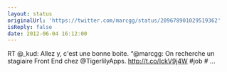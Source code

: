 ```yaml
---
layout: status
originalUrl: 'https://twitter.com/marcgg/status/209678901029519362'
isReply: false
date: 2012-06-04 16:12:00
---
```


RT @_kud: Allez y, c'est une bonne boite. “@marcgg: On recherche un stagiaire Front End chez @TigerlilyApps. http://t.co/IckV9j4W #job # ...
